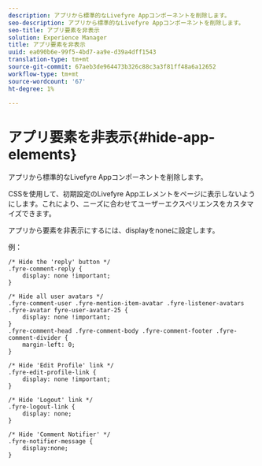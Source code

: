 ```yaml
---
description: アプリから標準的なLivefyre Appコンポーネントを削除します。
seo-description: アプリから標準的なLivefyre Appコンポーネントを削除します。
seo-title: アプリ要素を非表示
solution: Experience Manager
title: アプリ要素を非表示
uuid: ea090b6e-99f5-4bd7-aa9e-d39a4dff1543
translation-type: tm+mt
source-git-commit: 67aeb3de964473b326c88c3a3f81ff48a6a12652
workflow-type: tm+mt
source-wordcount: '67'
ht-degree: 1%

---
```



# アプリ要素を非表示{#hide-app-elements}

アプリから標準的なLivefyre Appコンポーネントを削除します。

CSSを使用して、初期設定のLivefyre Appエレメントをページに表示しないようにします。これにより、ニーズに合わせてユーザーエクスペリエンスをカスタマイズできます。

アプリから要素を非表示にするには、displayをnoneに設定します。

例：

```
/* Hide the 'reply' button */ 
.fyre-comment-reply { 
    display: none !important; 
} 
  
/* Hide all user avatars */ 
.fyre-comment-user .fyre-mention-item-avatar .fyre-listener-avatars .fyre-avatar fyre-user-avatar-25 { 
    display: none !important; 
} 
.fyre-comment-head .fyre-comment-body .fyre-comment-footer .fyre-comment-divider { 
    margin-left: 0; 
} 
  
/* Hide 'Edit Profile' link */ 
.fyre-edit-profile-link { 
    display: none !important; 
} 
  
/* Hide 'Logout' link */ 
.fyre-logout-link { 
    display: none; 
} 
  
/* Hide 'Comment Notifier' */ 
.fyre-notifier-message { 
    display:none; 
}
```


